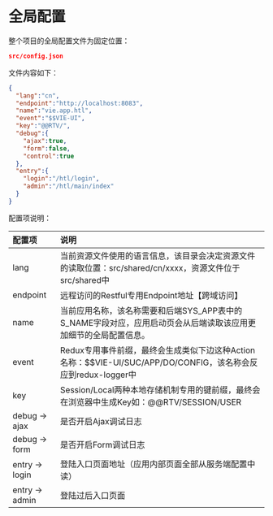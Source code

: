 # 全局配置

整个项目的全局配置文件为固定位置：

```json
src/config.json
```

文件内容如下：

```json
{
  "lang":"cn",
  "endpoint":"http://localhost:8083",
  "name":"vie.app.htl",
  "event":"$$VIE-UI",
  "key":"@@RTV/",
  "debug":{
    "ajax":true,
    "form":false,
    "control":true
  },
  "entry":{
    "login":"/htl/login",
    "admin":"/htl/main/index"
  }
}
```

配置项说明：

| 配置项 | 说明 |
| :--- | :--- |
| lang | 当前资源文件使用的语言信息，该目录会决定资源文件的读取位置：src/shared/cn/xxxx，资源文件位于src/shared中 |
| endpoint | 远程访问的Restful专用Endpoint地址【跨域访问】 |
| name | 当前应用名称，该名称需要和后端SYS\_APP表中的S\_NAME字段对应，应用启动页会从后端读取该应用更加细节的全局配置信息。 |
| event | Redux专用事件前缀，最终会生成类似下边这种Action名称：$$VIE-UI/SUC/APP/DO/CONFIG，该名称会反应到redux-logger中 |
| key | Session/Local两种本地存储机制专用的键前缀，最终会在浏览器中生成Key如：@@RTV/SESSION/USER |
| debug -&gt; ajax | 是否开启Ajax调试日志 |
| debug -&gt; form | 是否开启Form调试日志 |
| entry -&gt; login | 登陆入口页面地址（应用内部页面全部从服务端配置中读） |
| entry -&gt; admin | 登陆过后入口页面 |



